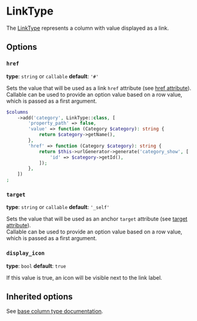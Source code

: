 # LinkType

The [LinkType](../../../src/Column/Type/LinkType.php) represents a column with value displayed as a link.

## Options

### `href`

**type**: `string` or `callable` **default**: `'#'`

Sets the value that will be used as a link `href` attribute (see [href attribute](https://developer.mozilla.org/en-US/docs/Web/HTML/Element/a#attr-href)).  
Callable can be used to provide an option value based on a row value, which is passed as a first argument.

```php
$columns
    ->add('category', LinkType::class, [
        'property_path' => false,
        'value' => function (Category $category): string {
            return $category->getName(),
        },
        'href' => function (Category $category): string {
            return $this->urlGenerator->generate('category_show', [
                'id' => $category->getId(),
            ]);
        },
    ])
;
```

### `target`

**type**: `string` or `callable` **default**: `'_self'`

Sets the value that will be used as an anchor `target` attribute (see [target attribute](https://developer.mozilla.org/en-US/docs/Web/HTML/Element/a#attr-target)).  
Callable can be used to provide an option value based on a row value, which is passed as a first argument.

### `display_icon`

**type**: `bool` **default**: `true`

If this value is true, an icon will be visible next to the link label.

## Inherited options

See [base column type documentation](column.md).
